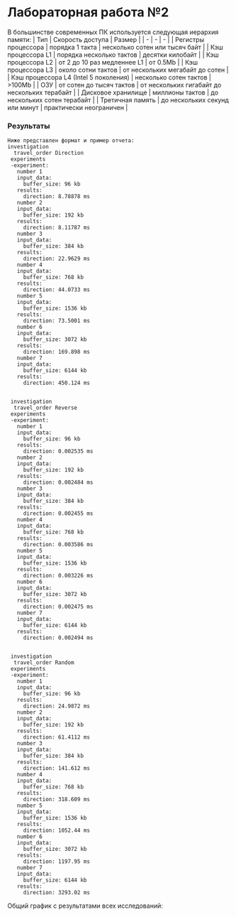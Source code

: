 # Лабораторная работа №2

В большинстве современных ПК используется следующая иерархия памяти:
| Тип | Скорость доступа | Размер |
| - | - | - |
| Регистры процессора | порядка 1 такта | несколько сотен или тысяч байт |
| Кэш процессора L1 | порядка несколько тактов | десятки килобайт |
| Кэш процессора L2 | от 2 до 10 раз медленнее L1 | от 0.5Mb |
| Кэш процессора L3 | около сотни тактов | от нескольких мегабайт до сотен |
| Кэш процессора L4 (Intel 5 поколения) | несколько сотен тактов | >100Mb |
| ОЗУ | от сотен до тысяч тактов | от нескольких гигабайт до нескольких терабайт |
| Дисковое хранилище | миллионы тактов | до нескольких сотен терабайт |
| Третичная память | до нескольких секунд или минут | практически неограничен |

### Результаты

```
Ниже представлен формат и пример отчета:
investigation
  travel_order Direction
 experiments
 -experiment:
   number 1
   input_data:
     buffer_size: 96 kb
   results:
     direction: 8.78878 ms
   number 2
   input_data:
     buffer_size: 192 kb
   results:
     direction: 8.11787 ms
   number 3
   input_data:
     buffer_size: 384 kb
   results:
     direction: 22.9629 ms
   number 4
   input_data:
     buffer_size: 768 kb
   results:
     direction: 44.0733 ms
   number 5
   input_data:
     buffer_size: 1536 kb
   results:
     direction: 73.5001 ms
   number 6
   input_data:
     buffer_size: 3072 kb
   results:
     direction: 169.898 ms
   number 7
   input_data:
     buffer_size: 6144 kb
   results:
     direction: 450.124 ms


 investigation
  travel_order Reverse
 experiments
 -experiment:
   number 1
   input_data:
     buffer_size: 96 kb
   results:
     direction: 0.002535 ms
   number 2
   input_data:
     buffer_size: 192 kb
   results:
     direction: 0.002484 ms
   number 3
   input_data:
     buffer_size: 384 kb
   results:
     direction: 0.002455 ms
   number 4
   input_data:
     buffer_size: 768 kb
   results:
     direction: 0.003586 ms
   number 5
   input_data:
     buffer_size: 1536 kb
   results:
     direction: 0.003226 ms
   number 6
   input_data:
     buffer_size: 3072 kb
   results:
     direction: 0.002475 ms
   number 7
   input_data:
     buffer_size: 6144 kb
   results:
     direction: 0.002494 ms


 investigation
  travel_order Random
 experiments
 -experiment:
   number 1
   input_data:
     buffer_size: 96 kb
   results:
     direction: 24.9872 ms
   number 2
   input_data:
     buffer_size: 192 kb
   results:
     direction: 61.4112 ms
   number 3
   input_data:
     buffer_size: 384 kb
   results:
     direction: 141.612 ms
   number 4
   input_data:
     buffer_size: 768 kb
   results:
     direction: 318.609 ms
   number 5
   input_data:
     buffer_size: 1536 kb
   results:
     direction: 1052.44 ms
   number 6
   input_data:
     buffer_size: 3072 kb
   results:
     direction: 1197.95 ms
   number 7
   input_data:
     buffer_size: 6144 kb
   results:
     direction: 3293.02 ms
```
 Общий график с результатами всех исследований:
 
